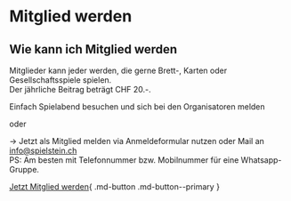 # Mitglied werden

## Wie kann ich Mitglied werden
Mitglieder kann jeder werden, die gerne Brett-, Karten oder Gesellschaftsspiele spielen.  
Der jährliche Beitrag beträgt CHF 20.-.

Einfach Spielabend besuchen und sich bei den Organisatoren melden

oder

→ Jetzt als Mitglied melden via Anmeldeformular nutzen oder Mail an [info@spielstein.ch](mailto:info@spielstein.ch)  
PS: Am besten mit Telefonnummer bzw. Mobilnummer für eine Whatsapp-Gruppe.

[Jetzt Mitglied werden](https://docs.google.com/forms/d/e/1FAIpQLSeirJJBPWHNpbnjlj_YiUMaeHJtEn4kjWLUMSvb-dy2BRT2Sg/viewform){ .md-button .md-button--primary }